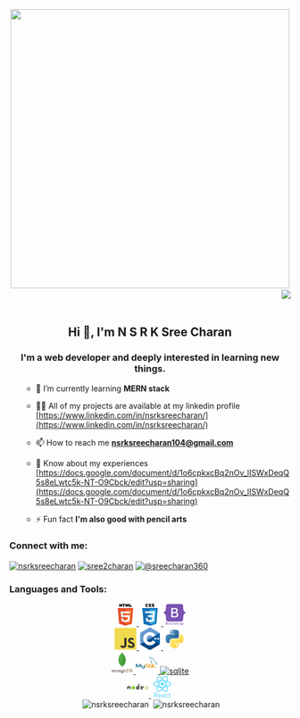 
<div align="center"><img  src="https://ik.imagekit.io/otrrchrtq/N_S_R_K_Sree_charan_qXO2fDW3G.gif?ik-sdk-version=javascript-1.4.3&updatedAt=1662179806034" width="500px" height="500px" /></div>
<img align="right" src="https://res.cloudinary.com/dub9ymu0j/image/upload/v1662655701/robot-removebg-preview_iwdpoh.png"  />

<br/>
<br/>
<h2 align="center">Hi 👋, I'm N S R K Sree Charan</h2>
<h3 align="center">I'm a web developer and deeply interested in learning new things.</h3>


<ul>

- 🌱 I’m currently learning **MERN stack**

- 👨‍💻 All of my projects are available at my linkedin profile [https://www.linkedin.com/in/nsrksreecharan/](https://www.linkedin.com/in/nsrksreecharan/)

- 📫 How to reach me **nsrksreecharan104@gmail.com**

- 📄 Know about my experiences [https://docs.google.com/document/d/1o6cpkxcBq2nOv_lISWxDeqQ5s8eLwtc5k-NT-O9Cbck/edit?usp=sharing](https://docs.google.com/document/d/1o6cpkxcBq2nOv_lISWxDeqQ5s8eLwtc5k-NT-O9Cbck/edit?usp=sharing)

- ⚡ Fun fact **I'm also good with pencil arts**
</ul>
<h3 align="left">Connect with me:</h3>
<p align="left">
<a href="https://linkedin.com/in/nsrksreecharan" target="blank"><img align="center" src="https://raw.githubusercontent.com/rahuldkjain/github-profile-readme-generator/master/src/images/icons/Social/linked-in-alt.svg" alt="nsrksreecharan" height="30" width="40" /></a>
<a href="https://www.codechef.com/users/sree2charan" target="blank"><img align="center" src="https://cdn.jsdelivr.net/npm/simple-icons@3.1.0/icons/codechef.svg" alt="sree2charan" height="30" width="40" /></a>
<a href="https://www.hackerearth.com/@sreecharan360" target="blank"><img align="center" src="https://raw.githubusercontent.com/rahuldkjain/github-profile-readme-generator/master/src/images/icons/Social/hackerearth.svg" alt="@sreecharan360" height="30" width="40" /></a>
</p>

<h3 align="left">Languages and Tools:</h3>
<div align="center"> 
  <div > <a href="https://www.w3.org/html/" target="_blank" rel="noreferrer"> <img src="https://raw.githubusercontent.com/devicons/devicon/master/icons/html5/html5-original-wordmark.svg" alt="html5" width="40" height="40"/> </a>
  <a href="https://www.w3schools.com/css/" target="_blank" rel="noreferrer"> <img src="https://raw.githubusercontent.com/devicons/devicon/master/icons/css3/css3-original-wordmark.svg" alt="css3" width="40" height="40"/> </a>
 <a href="https://getbootstrap.com" target="_blank" rel="noreferrer"> <img src="https://raw.githubusercontent.com/devicons/devicon/master/icons/bootstrap/bootstrap-plain-wordmark.svg" alt="bootstrap" width="40" height="40"/> </a>
    </div>
 
  <div ><a href="https://developer.mozilla.org/en-US/docs/Web/JavaScript" target="_blank" rel="noreferrer"> <img src="https://raw.githubusercontent.com/devicons/devicon/master/icons/javascript/javascript-original.svg" alt="javascript" width="40" height="40"/> </a>
<a href="https://www.w3schools.com/cpp/" target="_blank" rel="noreferrer"> <img src="https://raw.githubusercontent.com/devicons/devicon/master/icons/cplusplus/cplusplus-original.svg" alt="cplusplus" width="40" height="40"/> </a>
 <a href="https://www.python.org" target="_blank" rel="noreferrer"> <img src="https://raw.githubusercontent.com/devicons/devicon/master/icons/python/python-original.svg" alt="python" width="40" height="40"/> </a> </div>

<div ><a href="https://www.mongodb.com/" target="_blank" rel="noreferrer"> <img src="https://raw.githubusercontent.com/devicons/devicon/master/icons/mongodb/mongodb-original-wordmark.svg" alt="mongodb" width="40" height="40"/> </a>
<a href="https://www.mysql.com/" target="_blank" rel="noreferrer"> <img src="https://raw.githubusercontent.com/devicons/devicon/master/icons/mysql/mysql-original-wordmark.svg" alt="mysql" width="40" height="40"/> </a>
  <a href="https://www.sqlite.org/" target="_blank" rel="noreferrer"> <img src="https://www.vectorlogo.zone/logos/sqlite/sqlite-icon.svg" alt="sqlite" width="40" height="40"/> </a>  </div>
</div>
 
<div align="center"><a href="https://nodejs.org" target="_blank" rel="noreferrer"> <img src="https://raw.githubusercontent.com/devicons/devicon/master/icons/nodejs/nodejs-original-wordmark.svg" alt="nodejs" width="40" height="40"/> </a><a href="https://reactjs.org/" target="_blank" rel="noreferrer"> <img src="https://raw.githubusercontent.com/devicons/devicon/master/icons/react/react-original-wordmark.svg" alt="react" width="40" height="40"/> </a> </div>


<div align="center">&nbsp;<img  width="40%" src="https://github-readme-stats.vercel.app/api?username=nsrksreecharan&show_icons=true&locale=en" alt="nsrksreecharan" />&nbsp;&nbsp;<img  src="https://github-readme-stats.vercel.app/api/top-langs?username=nsrksreecharan&show_icons=true&locale=en&layout=compact" alt="nsrksreecharan" width="40%" /></div>
